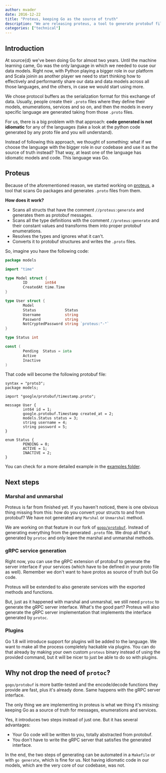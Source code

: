 ```yaml
---
author: mvader
date: 2016-12-22
title: "Proteus, keeping Go as the source of truth"
description: "We are releasing proteus, a tool to generate protobuf files taking Go as the source of truth instead of the other way around."
categories: ["technical"]
---
```


## Introduction

At source{d} we've been doing Go for almost two years. Until the machine learning came, Go was the only language in which we needed to ouse our data models. Right now, with Python playing a bigger role in our platform and Scala joinin as another player we need to start thinking how to effectively and performantly share our data and data models across all those languages, and the others, in case we would start using more.

We chose protocol buffers as the serialization format for this exchange of data. Usually, people create their `.proto` files where they define their models, enumerations, services and so on, and then the models in every specific language are generated taking from those `.proto` files.

For us, there is a big problem with that approach: **code generated is not idiomatic** for any of the languages (take a look at the python code generated by any proto file and you will understand).

Instead of following this approach, we thought of something: what if we choose the language with the bigger role in our codebase and use it as the source of truth instead? That way, at least one of the language has idiomatic models and code. This language was Go.

## Proteus

Because of the aforementioned reason, we started working on [proteus](https://github.com/src-d/proteus), a tool that scans Go packages and generates `.proto` files from them.

**How does it work?**

* Scans all structs that have the comment `//proteus:generate` and generates them as protobuf messages.
* Scans all the type definitions with the comment `//proteus:generate` and their constant values and transforms them into proper protobuf enumerations.
* Resolves the types and ignores what it can't.
* Converts it to protobuf structures and writes the `.proto` files.

So, imagine you have the following code:

```go
package models

import "time"

type Model struct {
        ID        int64
        CreatedAt time.Time
}

type User struct {
        Model
        Status             Status
        Username           string
        Password           string
        NotCryptedPassword string `proteus:"-"`
}

type Status int

const (
        Pending  Status = iota
        Active
        Inactive
)
```

That code will become the following protobuf file:

```
syntax = "proto3";
package models;

import "google/protobuf/timestamp.proto";

message User {
        int64 id = 1;
        google.protobuf.Timestamp created_at = 2;
        models.Status status = 3;
        string username = 4;
        string password = 5;
}

enum Status {
        PENDING = 0;
        ACTIVE = 1;
        INACTIVE = 2;
}
```

You can check for a more detailed example in the [examples folder](https://github.com/src-d/proteus/tree/master/example).

## Next steps

### Marshal and unmarshal

Proteus is far from finished yet. If you haven't noticed, there is one obvious thing missing from this: how do you convert your structs to and from protobuf? We have not generated any `Marshal` or `Unmarshal` method.

We are working on that feature in our fork of [`gogo/protobuf`](https://github.com/gogo/protobuf). Instead of generating everything from the generated `.proto` file. We drop all that's generated by `protoc` and only leave the marshal and unmarshal methods.

### gRPC service generation

Right now, you can use the gRPC extension of protobuf to generate the server interface if your services (which have to be defined in your proto file as well). Remember we don't want to have protos as source of truth but Go code.

Proteus will be extended to also generate services with the exported methods and functions.

But, just as it happened with marshal and unmarshal, we still need `protoc` to generate the gRPC server interface. What's the good part? Proteus will also generate the gRPC server implementation that implements the interface generated by `protoc`.

### Plugins

Go 1.8 will introduce support for plugins will be added to the language. We want to make all the process completely hackable via plugins. You can do that already by making your own custom `proteus` binary instead of using the provided command, but it will be nicer to just be able to do so with plugins.

## Why not drop the need of `protoc`?

`gogo/protobuf` is more battle-tested and the encode/decode functions they provide are fast, plus it's already done. Same happens with the gRPC server interface.

The only thing we are implementing in proteus is what we thing it's missing: keeping Go as a source of truth for messages, enumerations and services.

Yes, it introduces two steps instead of just one. But it has several advantages:

* Your Go code will be written to you, totally abstracted from protobuf.
* You don't have to write the gRPC server that satisfies the generated interface.

In the end, the two steps of generating can be automated in a `Makefile` or with `go generate`, which is fine for us. Not having idiomatic code in our models, which are the very core of our codebase, was not.
